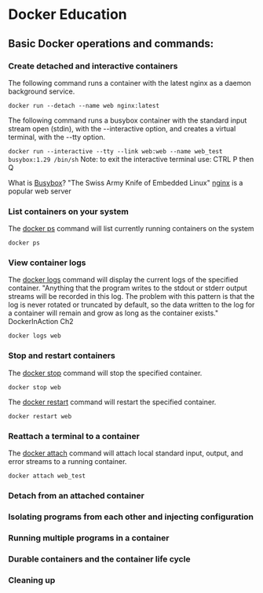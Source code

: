 # Docker Education

## Basic Docker operations and commands:

### Create detached and interactive containers   

The following command runs a container with the latest nginx as a daemon background service. 

`docker run --detach --name web nginx:latest`

The following command runs a busybox container with the standard input stream open (stdin), with the --interactive option, and creates a virtual terminal, with the --tty option.

`docker run --interactive --tty --link web:web --name web_test busybox:1.29 /bin/sh`
Note: to exit the interactive terminal use: CTRL P then Q

What is [Busybox](https://hub.docker.com/_/busybox)? "The Swiss Army Knife of Embedded Linux"
[nginx](https://hub.docker.com/_/nginx) is a popular web server

### List containers on your system
The [docker ps](https://docs.docker.com/engine/reference/commandline/ps/) command will list currently running containers on the system

`docker ps`

### View container logs    
The [docker logs](https://docs.docker.com/engine/reference/commandline/logs/) command will display the current logs of the specified container. "Anything that the program writes to the stdout or stderr output streams will be recorded in this log. The problem with this pattern is that the log is never rotated or truncated by default, so the data written to the log for a container will remain and grow as long as the container exists." DockerInAction Ch2

`docker logs web`
### Stop and restart containers      
The [docker stop](https://docs.docker.com/engine/reference/commandline/stop/) command will stop the specified container. 

`docker stop web`

The [docker restart](https://docs.docker.com/engine/reference/commandline/restart/) command will restart the specified container.

`docker restart web`

### Reattach a terminal to a container    
The [docker attach](https://docs.docker.com/engine/reference/commandline/attach/) command will attach local standard input, output, and error streams to a running container.

`docker attach web_test`
### Detach from an attached container

### Isolating programs from each other and injecting configuration

### Running multiple programs in a container 

### Durable containers and the container life cycle  

### Cleaning up

